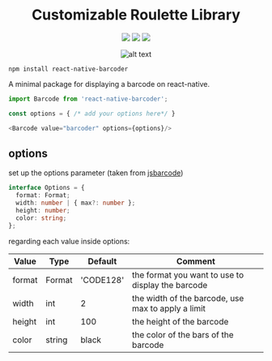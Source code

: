 <h1 align="center">Customizable Roulette Library</h1>

<div align="center">
    
![](https://img.shields.io/npm/v/react-native-barcoder)
![](https://img.shields.io/npm/dm/react-native-barcoder)
![](https://img.shields.io/github/languages/code-size/TheBlindHawk/react-native-barcoder)

</div>

<div align="center">

![alt text](https://github.com/TheBlindHawk/react-native-barcoder/blob/main/docs/sample.png?raw=true)

</div>

```
npm install react-native-barcoder
```

A minimal package for displaying a barcode on react-native.

```typescript
import Barcode from 'react-native-barcoder';

const options = { /* add your options here*/ }

<Barcode value="barcoder" options={options}/>
```

## options

set up the options parameter (taken from [jsbarcode](https://github.com/lindell/JsBarcode/blob/master/README.md#options))

```typescript
interface Options = {
  format: Format;
  width: number | { max?: number };
  height: number;
  color: string;
};
```

regarding each value inside options:

| Value         | Type      | Default   | Comment        |
| ------------- | --------- | --------- | -------------- |
| format        | Format    | 'CODE128' | the format you want to use to display the barcode  |
| width         | int       | 2         | the width of the barcode, use max to apply a limit |
| height        | int       | 100       | the height of the barcode                          |
| color         | string    | black     | the color of the bars of the barcode               |